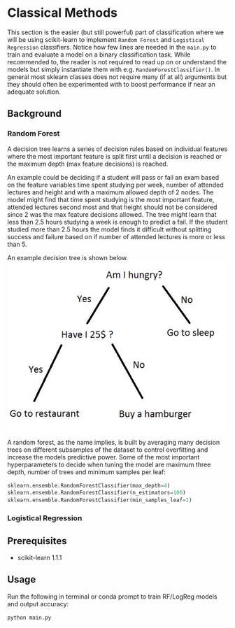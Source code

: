 # Classical Methods
This section is the easier (but still powerful) part of classification where we will be using scikit-learn to implement `Random Forest` and `Logistical Regression` classifiers. Notice how few lines are needed in the `main.py` to train and evaluate a model on a binary classification task. While recommended to, the reader is not required to read up on or understand the models but simply instantiate them with e.g. `RandomForestClassifier()`. 
In general most sklearn classes does not require many (if at all) arguments but they should often be experimented with to boost performance if near an adequate solution.

## Background

### Random Forest
A decision tree learns a series of decision rules based on individual features where the most important feature is split first until a decision is reached or the maximum depth (max feature decisions) is reached. 

An example could be deciding if a student will pass or fail an exam based on the feature variables time spent studying per week, number of attended lectures and height and with a maximum allowed depth of 2 nodes. The model might find that time spent studying is the most important feature, attended lectures second most and that height should not be considered since 2 was the max feature decisions allowed. The tree might learn that less than 2.5 hours studying a week is enough to predict a fail. If the student studied more than 2.5 hours the model finds it difficult without splitting success and failure based on if number of attended lectures is more or less than 5.

An example decision tree is shown below.
![loss](decision_tree.jpg)

A random forest, as the name implies, is built by averaging many decision trees on different subsamples of the dataset to control overfitting and increase the models predictive power. Some of the most important hyperparameters to decide when tuning the model are maximum three depth, number of trees and minimum samples per leaf:
```python
sklearn.ensemble.RandomForestClassifier(max_depth=4)
sklearn.ensemble.RandomForestClassifier(n_estimators=100)
sklearn.ensemble.RandomForestClassifier(min_samples_leaf=1)
```

### Logistical Regression

## Prerequisites
- scikit-learn 1.1.1

## Usage
Run the following in terminal or conda prompt to train RF/LogReg models and output accuracy:
```
python main.py
```


